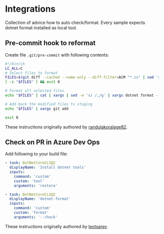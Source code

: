 # Integrations
Collection of advice how to auto check/format. Every sample expects dotnet format installed as local tool.

## Pre-commit hook to reformat

Create file `.git/pre-commit` with following contents:
```sh
#!/bin/sh
LC_ALL=C
# Select files to format
FILES=$(git diff --cached --name-only --diff-filter=ACM "*.cs" | sed 's| |\\ |g')
[ -z "$FILES" ] && exit 0

# Format all selected files
echo "$FILES" | cat | xargs | sed -e 's/ /,/g' | xargs dotnet format --include

# Add back the modified files to staging
echo "$FILES" | xargs git add

exit 0

```

These instructions originally authored by [randulakoralage82](https://medium.com/@randulakoralage82/format-your-net-code-with-git-hooks-a0dc33f68048).


## Check on PR in Azure Dev Ops

Add following to your build file:

```yaml
- task: DotNetCoreCLI@2
  displayName: 'Install dotnet tools'
  inputs:
    command: 'custom'
    custom: 'tool'
    arguments: 'restore'

- task: DotNetCoreCLI@2
  displayName: 'dotnet-format'
  inputs:
    command: 'custom'
    custom: 'format'
    arguments: '--check'
```


These instructions originally authored by [leotsarev](https://github.com/joinrpg/joinrpg-net/).
